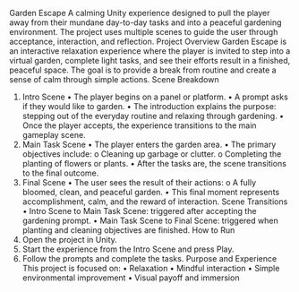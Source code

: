 Garden Escape
A calming Unity experience designed to pull the player away from their mundane day-to-day tasks and into a peaceful gardening environment. The project uses multiple scenes to guide the user through acceptance, interaction, and reflection.
Project Overview
Garden Escape is an interactive relaxation experience where the player is invited to step into a virtual garden, complete light tasks, and see their efforts result in a finished, peaceful space. The goal is to provide a break from routine and create a sense of calm through simple actions.
Scene Breakdown
1. Intro Scene
•	The player begins on a panel or platform.
•	A prompt asks if they would like to garden.
•	The introduction explains the purpose: stepping out of the everyday routine and relaxing through gardening.
•	Once the player accepts, the experience transitions to the main gameplay scene.
2. Main Task Scene
•	The player enters the garden area.
•	The primary objectives include:
o	Cleaning up garbage or clutter.
o	Completing the planting of flowers or plants.
•	After the tasks are, the scene transitions to the final outcome.
3. Final Scene
•	The user sees the result of their actions:
o	A fully bloomed, clean, and peaceful garden.
•	This final moment represents accomplishment, calm, and the reward of interaction.
Scene Transitions
•	Intro Scene to Main Task Scene: triggered after accepting the gardening prompt.
•	Main Task Scene to Final Scene: triggered when planting and cleaning objectives are finished.
How to Run
1.	Open the project in Unity.
2.	Start the experience from the Intro Scene and press Play.
3.	Follow the prompts and complete the tasks.
Purpose and Experience
This project is focused on:
•	Relaxation
•	Mindful interaction
•	Simple environmental improvement
•	Visual payoff and immersion

